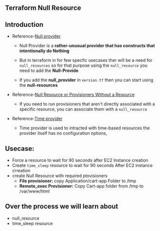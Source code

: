 ## Terraform Null Resource
## Introduction
- Reference-[Null provider](https://registry.terraform.io/providers/hashicorp/null/latest/docs)
    - Null Provider is a **rather-unusual provider that has constructs that intentionally do Nothing**
    - But in terraform in for few specfic usecases ther will be a need for `null_resources`
    so for that purpose using the `null_resource` you need to add the **Null-Provide**

    - If you add the **null_provider** in `version.tf` then you can start using the **null-resources**
- Reference-[Null Resource or Provisioners Without a Resource](https://www.terraform.io/language/resources/provisioners/null_resource)
    - If you need to run provisioners that aren't directly associated with a specific resource, you can associate them with a `null_resource`

- Reference-[Time provider](https://registry.terraform.io/providers/hashicorp/time/latest/docs)
    - Time provider is used to intracted with time-based resources the provider itself has no configuration options,


## Usecase:
- Force a resource to wait for 90 seconds after EC2 Instance creation
- Create `time_sleep` resource to wait for 90 seconds After EC2 instance crreation 
- create Null Resource with required ptovisioners
    - **File provisioner:** copy Application/cart-app Folder to /tmp
    - **Remote_exec Provisioner:**  Copy Cart-app folder from /tmp to /var/www/html
## Over the process we will learn about
- null_resource
- time_sleep resource
    

